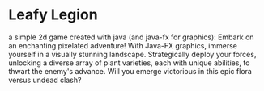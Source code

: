 # Leafy Legion
a simple 2d game created with java 
(and java-fx for graphics):
Embark on an enchanting pixelated adventure!
 With Java-FX graphics, immerse yourself in a visually stunning landscape.
 Strategically deploy your forces, unlocking a diverse array of plant varieties, each with unique abilities, to thwart the enemy's advance.
 Will you emerge victorious in this epic flora versus undead clash?

